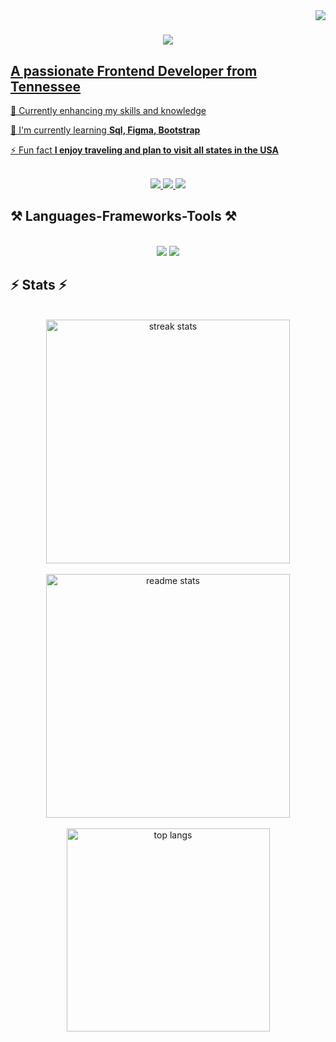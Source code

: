 <img align="right" src="https://visitor-badge.laobi.icu/badge?page_id=Nakira824.Nakira824" />

<h1 align="center">
    <a href="https://git.io/typing-svg">
        <img src="https://readme-typing-svg.herokuapp.com/?font=Righteous&size=35&center=true&vCenter=true&width=500&height=70&duration=4000&lines=Hi+There!+👋;+I'm+Nakira+Ashworth!;" /> 
</h1>

## A passionate Frontend Developer from Tennessee

🔭 Currently enhancing my skills and knowledge

🌱 I'm currently learning **Sql, Figma, Bootstrap**

⚡ Fun fact **I enjoy traveling and plan to visit all states in the USA**
<br>
<br>

<div align="center">
    <a href="mailto:nakiraashworth@gmail.com">
        <img src="https://img.shields.io/badge/Gmail-333333?style=for-the-badge&logo=gmail&logoColor=red" />
    </a>
    <a href="https://linkedin.com/in/nakira-ashworth-598312170" target="_blank">
        <img src="https://img.shields.io/badge/LinkedIn-0077B5?style=for-the-badge&logo=linkedin&logoColor=white" target="_blank" />
    </a>    
    <a href="https://Nakira824.github.io" target="_blank">
         <img src="https://img.shields.io/badge/Portfolio-FF5722?style=for-the-badge&logo=todoist&logoColor=white" target="_blank" /> <!-- sqlite, safari, google-chrome are other good icon options -->
    </a>
</div>

## ⚒️ Languages-Frameworks-Tools ⚒️

<br/>

<div align="center">
     <img src="https://skillicons.dev/icons?i=react,bootstrap,html,css,vscode,github,figma,tailwind,git" />
    <img src="https://skillicons.dev/icons?i=nodejs,javascript" /><br>
</div>

## ⚡ Stats ⚡

<br>

<div align="center">
  <img width=390 src="https://streak-stats.demolab.com/?user=Nakira824&count_private=true&theme=react&border_radius=10" alt="streak stats"/>
  <br/>
  <br>

  <img width=390 src="https://github-readme-stats.vercel.app/api?username=Nakira824&count_private=true&show_icons=true&theme=react&rank_icon=github&border_radius=10" alt="readme stats" />
  <br/>
  <br>

  <img width=325 align="center" src="https://github-readme-stats.vercel.app/api/top-langs/?username=Nakira824&hide=HTML&langs_count=8&layout=compact&theme=react&border_radius=10&size_weight=0.5&count_weight=0.5&exclude_repo=github-readme-stats" alt="top langs" />
</div>
